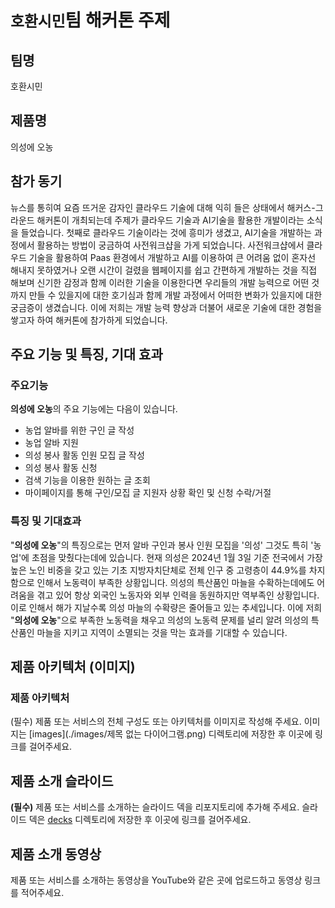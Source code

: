 # `호환시민`팀 해커톤 주제

## 팀명

호환시민

## 제품명

의성에 오농

## 참가 동기

뉴스를 통히여 요즘 뜨거운 감자인 클라우드 기술에 대해 익히 들은 상태에서 해커스-그라운드 해커톤이 개최되는데 주제가 클라우드 기술과 AI기술을 활용한 개발이라는 소식을 들었습니다. 첫째로 클라우드 기술이라는 것에 흥미가 생겼고, AI기술을 개발하는 과정에서 활용하는 방법이 궁금하여 사전워크샵을 가게 되었습니다. 사전워크샵에서 클라우드 기술을 활용하여 Paas 환경에서 개발하고 AI를 이용하여 큰 어려움 없이 혼자선 해내지 못하였거나 오랜 시간이 걸렸을 웹페이지를 쉽고 간편하게 개발하는 것을 직접 해보며 신기한 감정과 함께 이러한 기술을 이용한다면 우리들의 개발 능력으로 어떤 것까지 만들 수 있을지에 대한 호기심과 함께 개발 과정에서 어떠한 변화가 있을지에 대한 궁금증이 생겼습니다. 이에 저희는 개발 능력 향상과 더불어 새로운 기술에 대한 경험을 쌓고자 하여 해커톤에 참가하게 되었습니다.

## 주요 기능 및 특징, 기대 효과

### 주요기능

**의성에 오농**의 주요 기능에는 다음이 있습니다.
- 농업 알바를 위한 구인 글 작성
- 농업 알바 지원
- 의성 봉사 활동 인원 모집 글 작성
- 의성 봉사 활동 신청
- 검색 기능을 이용한 원하는 글 조회
- 마이페이지를 통해 구인/모집 글 지원자 상황 확인 및 신청 수락/거절

### 특징 및 기대효과
"**의성에 오농**"의 특징으로는 먼저 알바 구인과 봉사 인원 모집을 '의성' 그것도 특히 '농업'에 초점을 맞췄다는데에 있습니다. 현재 의성은 2024년 1월 3일 기준 전국에서 가장 높은 노인 비중을 갖고 있는 기초 지방자치단체로 전체 인구 중 고령층이 44.9%를 차지함으로 인해서 노동력이 부족한 상황입니다. 의성의 특산품인 마늘을 수확하는데에도 어려움을 겪고 있어 항상 외국인 노동자와 외부 인력을 동원하지만 역부족인 상황입니다. 이로 인해서 해가 지날수록 의성 마늘의 수확량은 줄어들고 있는 추세입니다. 이에 저희 "**의성에 오농**"으로 부족한 노동력을 채우고 의성의 노동력 문제를 널리 알려 의성의 특산품인 마늘을 지키고 지역이 소멸되는 것을 막는 효과를 기대할 수 있습니다.

## 제품 아키텍처 (이미지)

### 제품 아키텍처
(필수) 제품 또는 서비스의 전체 구성도 또는 아키텍처를 이미지로 작성해 주세요. 이미지는 [images](./images/제목 없는 다이어그램.png) 디렉토리에 저장한 후 이곳에 링크를 걸어주세요.

## 제품 소개 슬라이드

**(필수)** 제품 또는 서비스를 소개하는 슬라이드 덱을 리포지토리에 추가해 주세요. 슬라이드 덱은 [decks](./decks/Performance.pptx) 디렉토리에 저장한 후 이곳에 링크를 걸어주세요.

## 제품 소개 동영상

제품 또는 서비스를 소개하는 동영상을 YouTube와 같은 곳에 업로드하고 동영상 링크를 적어주세요.
